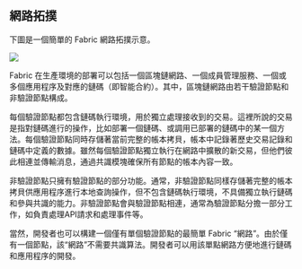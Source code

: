 ## 網路拓撲

下圖是一個簡單的 Fabric 網路拓撲示意。

![](_images/network_topo.png)

Fabric 在生產環境的部署可以包括一個區塊鏈網路、一個成員管理服務、一個或多個應用程序及對應的鏈碼（即智能合約）。其中，區塊鏈網路由若干驗證節點和非驗證節點構成。

每個驗證節點都包含鏈碼執行環境，用於獨立處理接收到的交易。這裡所說的交易是指對鏈碼進行的操作，比如部署一個鏈碼、或調用已部署的鏈碼中的某一個方法。每個驗證節點同時存儲著當前完整的帳本拷貝，帳本中記錄著歷史交易記錄和鏈碼中定義的數據。雖然每個驗證節點獨立執行在網路中擴散的新交易，但他們彼此相連並傳輸消息，通過共識模塊確保所有節點的帳本內容一致。

非驗證節點只擁有驗證節點的部分功能。通常，非驗證節點同樣存儲著完整的帳本拷貝供應用程序進行本地查詢操作，但不包含鏈碼執行環境，不具備獨立執行鏈碼和參與共識的能力。非驗證節點會與驗證節點相連，通常為驗證節點分擔一部分工作，如負責處理API請求和處理事件等。

當然，開發者也可以構建一個僅有單個驗證節點的最簡單 Fabric “網路”。由於僅有一個節點，該“網路”不需要共識算法。開發者可以用該單點網路方便地進行鏈碼和應用程序的開發。
